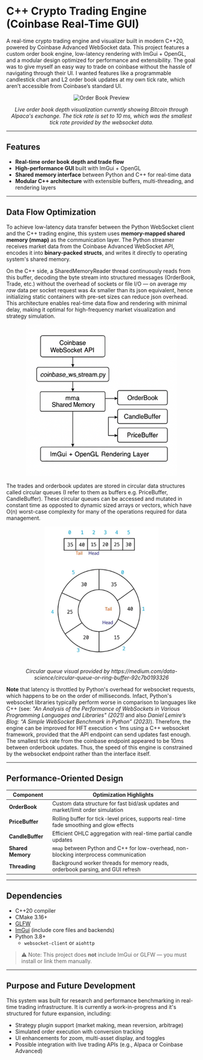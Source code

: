 # C++ Crypto Trading Engine (Coinbase Real-Time GUI)

A real-time crypto trading engine and visualizer built in modern C++20, powered by Coinbase Advanced WebSocket data. This project features a custom order book engine, low-latency rendering with ImGui + OpenGL, and a modular design optimized for performance and extensibility. The goal was to give myself an easy way to trade on coinbase without the hassle of navigating through their UI. I wanted features like a programmable candlestick chart and L2 order book updates at my own tick rate, which aren’t accessible from Coinbase’s standard UI. 

<div align="center">
<img src="src/visualization2.gif" width="600" alt="Order Book Preview">
<p align="center"><em>Live order book depth visualization currently showing Bitcoin through Alpaca's exchange. The tick rate is set to 10 ms, which was the smallest tick rate provided by the websocket data. </em></p>
</div>
  

---

## Features

- **Real-time order book depth and trade flow**
- **High-performance GUI** built with ImGui + OpenGL
- **Shared memory interface** between Python and C++ for real-time data
- **Modular C++ architecture** with extensible buffers, multi-threading, and rendering layers

---

## Data Flow Optimization
To achieve low-latency data transfer between the Python WebSocket client and the C++ trading engine, this system uses **memory-mapped shared memory (mmap)** as the communication layer. The Python streamer receives market data from the Coinbase Advanced WebSocket API, encodes it into **binary-packed structs**, and writes it directly to operating system's shared memory.

On the C++ side, a SharedMemoryReader thread continuously reads from this buffer, decoding the byte stream into structured messages (OrderBook, Trade, etc.) without the overhead of sockets or file I/O — on average my *raw* data per socket request was 4x smaller than its json equivalent, hence initializing static containers with pre-set sizes can reduce json overhead. This architecture enables real-time data flow and rendering with minimal delay, making it optimal for high-frequency market visualization and strategy simulation. 

<div align="center">
<img src="src/data-flow-diagram.png" width="400" alt="src/data-flow-diagram.png">
</div>

The trades and orderbook updates are stored in circular data structures called circular queues (I refer to them as buffers e.g. PriceBuffer, CandleBuffer). These circular queues can be accessed and mutated in constant time as opposted to dynamic sized arrays or vectors, which have O(n) worst-case complexity for many of the operations required for data management. 


<div align="center">
<img src="src/circular buffers.png" width="300" alt="Circular queue visual">
<p align="center"><em>Circular queue visual provided by https://medium.com/data-science/circular-queue-or-ring-buffer-92c7b0193326 </em></p>
</div>

**Note** that latency is throttled by Python's overhead for websocket requests, which happens to be on the order of milliseconds. Infact, Python's websocket libraries typically perform worse in comparison to languages like C++ (see: *"An Analysis of the Performance of WebSockets in Various Programming Languages and Libraries" (2021)* and also *Daniel Lemire’s Blog: “A Simple WebSocket Benchmark in Python” (2023)*). Therefore, the engine can be improved for HFT execution < 1ms using a C++ websocket framework, provided that the API endpoint can send updates fast enough. The smallest tick rate from the coinbase endpoint appeared to be 10ms between orderbook updates. Thus, the speed of this engine is constrained by the websocket endpoint rather than the interface itself. 

---

## Performance-Oriented Design

| Component         | Optimization Highlights                                                                 |
|------------------|------------------------------------------------------------------------------------------|
| **OrderBook**     | Custom data structure for fast bid/ask updates and market/limit order simulation        |
| **PriceBuffer**   | Rolling buffer for tick-level prices, supports real-time fade smoothing and glow effects |
| **CandleBuffer**  | Efficient OHLC aggregation with real-time partial candle updates                        |
| **Shared Memory** | `mmap` between Python and C++ for low-overhead, non-blocking interprocess communication |
| **Threading**     | Background worker threads for memory reads, orderbook parsing, and GUI refresh          |

---

## Dependencies

- C++20 compiler
- CMake 3.16+
- [GLFW](https://www.glfw.org/)
- [ImGui](https://github.com/ocornut/imgui) (include core files and backends)
- Python 3.8+
  - `websocket-client` or `aiohttp`

> ⚠️ Note: This project does **not** include ImGui or GLFW — you must install or link them manually.

---

## Purpose and Future Development
This system was built for research and performance benchmarking in real-time trading infrastructure. It is currently a work-in-progress and it's structured for future expansion, including:
- Strategy plugin support (market making, mean reversion, arbitrage)
- Simulated order execution with conversion tracking
- UI enhancements for zoom, multi-asset display, and toggles
- Possible integration with live trading APIs (e.g., Alpaca or Coinbase Advanced)



